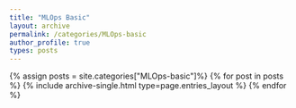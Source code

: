 ```yaml
---
title: "MLOps Basic"
layout: archive
permalink: /categories/MLOps-basic
author_profile: true
types: posts
---
```


{% assign posts = site.categories["MLOps-basic"]%}
{% for post in posts %}
  {% include archive-single.html type=page.entries_layout %}
{% endfor %}